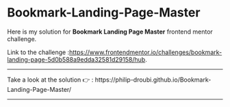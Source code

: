 # Bookmark-Landing-Page-Master

Here is my solution for **Bookmark Landing Page Master** frontend mentor challenge.

Link to the challenge :<https://www.frontendmentor.io/challenges/bookmark-landing-page-5d0b588a9edda32581d29158/hub>.

<hr>
Take a look at the solution 👉 : https://philip-droubi.github.io/Bookmark-Landing-Page-Master/
<hr>